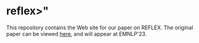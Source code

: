 # reflex>"
This repository contains the Web site for our paper on REFLEX. The original paper can be viewed <a href="https://arxiv.org/abs/2305.14250">here</a>, and will appear at EMNLP'23.
